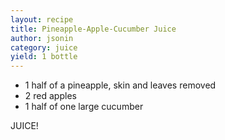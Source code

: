 ```yaml
---
layout: recipe
title: Pineapple-Apple-Cucumber Juice
author: jsonin
category: juice
yield: 1 bottle
---
```


* 1 half of a pineapple, skin and leaves removed
* 2 red apples
* 1 half of one large cucumber

JUICE!
